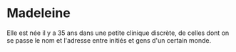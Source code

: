 Madeleine
=========

Elle est née il y a 35 ans dans une petite clinique discrète, de celles dont on se passe le nom et l'adresse entre initiés et gens d'un certain monde.

